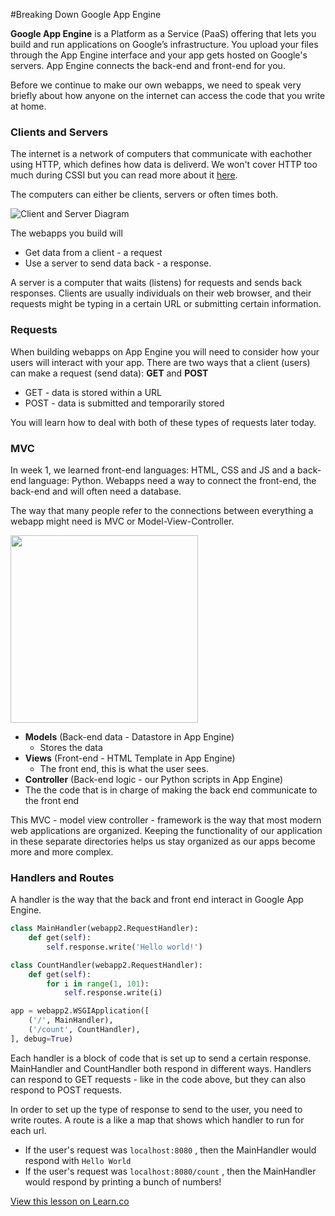 

#Breaking Down Google App Engine

**Google App Engine** is a Platform as a Service (PaaS) offering that lets you build and run applications on Google’s infrastructure. You upload your files through the App Engine interface and your app gets hosted on Google's servers. App Engine connects the back-end and front-end for you.

Before we continue to make our own webapps, we need to speak very briefly about how anyone on the internet can access the code that you write at home.

### Clients and Servers
The internet is a network of computers that communicate with eachother using HTTP, which defines how data is deliverd. We won't cover HTTP too much during CSSI but you can read more about it [here](http://www.tutorialspoint.com/http/http_overview.htm).

The computers can either be clients, servers or often times both.

![Client and Server Diagram](https://mdn.mozillademos.org/files/4291/client-server.png)

The webapps you build will
* Get data from a client -  a request 
* Use a server to send data back -  a response. 

A server is a computer that waits (listens) for requests and sends back responses. Clients are usually individuals on their web browser, and their requests might be typing in a certain URL or submitting certain information.

### Requests
When building webapps on App Engine you will need to consider how your users will interact with your app.
There are two ways that a client (users) can make a request (send data): **GET** and **POST**
 + GET - data is stored within a URL
 + POST - data is submitted and temporarily stored

You will learn how to deal with both of these types of requests later today.


### MVC
In week 1, we learned front-end languages: HTML, CSS and JS and a back-end language: Python. Webapps need a way to connect the front-end, the back-end and will often need a database.

The way that many people refer to the connections between everything a webapp might need is MVC or Model-View-Controller.

<img src="http://lh3.ggpht.com/aviadezra/SHj6gLRSkSI/AAAAAAAAALg/0xkCGOXuefc/image_thumb3.png?imgmax=800" width=300px>

+ **Models** (Back-end data - Datastore in App Engine)
  + Stores the data
+ **Views** (Front-end - HTML Template in App Engine)
  + The front end, this is what the user sees.
+ **Controller** (Back-end logic - our Python scripts in App Engine)
 + The  the code that is in charge of making the back end  communicate to the front end 

This MVC - model view controller - framework is the way that most modern web applications are organized.
Keeping the functionality of our application in these separate directories helps us stay organized as our apps become more and more complex.

### Handlers and Routes

A handler is the way that the back and front end interact in Google App Engine.

```python
class MainHandler(webapp2.RequestHandler):
    def get(self):
        self.response.write('Hello world!')

class CountHandler(webapp2.RequestHandler):
    def get(self):
        for i in range(1, 101):
            self.response.write(i)

app = webapp2.WSGIApplication([
    ('/', MainHandler),
    ('/count', CountHandler),
], debug=True)
```

Each handler is a block of code that is set up to send a certain response. MainHandler and CountHandler both respond in different ways. Handlers can respond to GET requests - like in the code above, but they can also respond to POST requests.

In order to set up the type of response to send to the user, you need to write routes. A route is a like a map that shows which handler to run for each url. 
* If the user's request was `localhost:8080` , then the MainHandler would respond with `Hello World`
* If the user's request was `localhost:8080/count` , then the MainHandler would respond by printing a bunch of numbers!



<a href='https://learn.co/lessons/cssi-6.2-gae-intro' data-visibility='hidden'>View this lesson on Learn.co</a>
